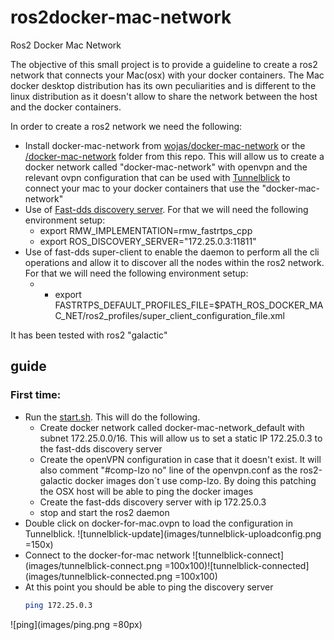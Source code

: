 # ros2docker-mac-network
Ros2 Docker Mac Network

The objective of this small project is to provide a guideline to create a ros2 network that connects your Mac(osx) with your docker containers. The Mac docker desktop distribution has its own peculiarities and is different to the linux distribution as it doesn't allow to share the network between the host and the docker containers.

In order to create a ros2 network we need the following:

- Install docker-mac-network from [wojas/docker-mac-network](https://github.com/wojas/docker-mac-network) or the [/docker-mac-network](docker-mac-network) folder from this repo. This will allow us to create a docker network called "docker-mac-network" with openvpn and the relevant ovpn configuration that can be used with [Tunnelblick](https://tunnelblick.net/downloads.html) to connect your mac to your docker containers that use the "docker-mac-network"
- Use of [Fast-dds discovery server](https://fast-dds.docs.eprosima.com/en/latest/fastdds/ros2/discovery_server/ros2_discovery_server.html). For that we will need the following environment setup:
  - export RMW_IMPLEMENTATION=rmw_fastrtps_cpp
  - export ROS_DISCOVERY_SERVER="172.25.0.3:11811"
- Use of fast-dds super-client to enable the daemon to perform all the cli operations and allow it to discover all the nodes within the ros2 network. For that we will need the following environment setup:
  -   - export FASTRTPS_DEFAULT_PROFILES_FILE=$PATH_ROS_DOCKER_MAC_NET/ros2_profiles/super_client_configuration_file.xml

It has been tested with ros2 "galactic"
## guide

### First time:
- Run the [start.sh](start.sh). This will do the following.
  - Create docker network called docker-mac-network_default with subnet 172.25.0.0/16. This will allow us to set a static IP 172.25.0.3 to the fast-dds discovery server
  - Create the openVPN configuration in case that it doesn't exist. It will also comment "#comp-lzo no" line of the openvpn.conf as the ros2-galactic docker images don´t use comp-lzo. By doing this patching the OSX host will be able to ping the docker images
  - Create the fast-dds discovery server with ip 172.25.0.3
  - stop and start the ros2 daemon
- Double click on docker-for-mac.ovpn to load the configuration in Tunnelblick.
![tunnelblick-update](images/tunnelblick-uploadconfig.png =150x)
- Connect to the docker-for-mac network
![tunnelblick-connect](images/tunnelblick-connect.png =100x100)![tunnelblick-connected](images/tunnelblick-connected.png =100x100)
- At this point you should be able to ping the discovery server
  ```bash
  ping 172.25.0.3
  ```
![ping](images/ping.png =80px)


